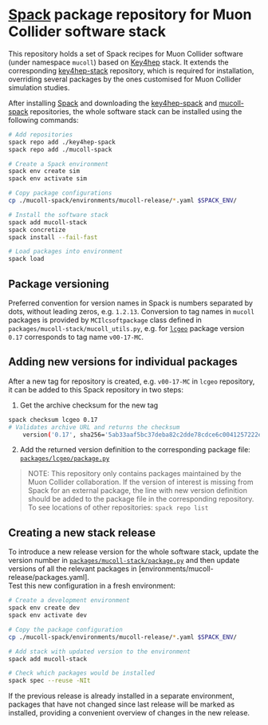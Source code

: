 # [Spack](https://github.com/spack/spack) package repository for Muon Collider software stack

This repository holds a set of Spack recipes for Muon Collider software (under namespace `mucoll`) based on [Key4hep](https://key4hep.github.io/key4hep-doc/) stack. It extends the corresponding [key4hep-stack](https://github.com/key4hep/key4hep-spack) repository, which is required for installation, overriding several packages by the ones customised for Muon Collider simulation studies.

After installing [Spack](https://github.com/key4hep/spack) and downloading the [key4hep-spack](https://github.com/key4hep/key4hep-spack) and [mucoll-spack](https://github.com/MuonColliderSoft/mucoll-spack) repositories, the whole software stack can be installed using the following commands:

```bash
# Add repositories
spack repo add ./key4hep-spack
spack repo add ./mucoll-spack

# Create a Spack environment
spack env create sim
spack env activate sim

# Copy package configurations
cp ./mucoll-spack/environments/mucoll-release/*.yaml $SPACK_ENV/

# Install the software stack
spack add mucoll-stack
spack concretize
spack install --fail-fast

# Load packages into environment
spack load
```

## Package versioning

Preferred convention for version names in Spack is numbers separated by dots, without leading zeros, e.g. `1.2.13`.
Conversion to tag names in `mucoll` packages is provided by `MCIlcsoftpackage` class defined in `packages/mucoll-stack/mucoll_utils.py`, e.g. for [`lcgeo`](https://github.com/MuonColliderSoft/lcgeo/releases/tag/v00-17-MC) package version `0.17` corresponds to tag name `v00-17-MC`.


## Adding new versions for individual packages

After a new tag for repository is created, e.g. `v00-17-MC` in `lcgeo` repository, it can be added to this Spack repository in two steps:

1. Get the archive checksum for the new tag
```bash
spack checksum lcgeo 0.17
# Validates archive URL and returns the checksum
    version('0.17', sha256='5ab33aaf5bc37deba82c2dde78cdce6c0041257222ed7ea052ecdd388a41cf9b')
```

2. Add the returned version definition to the corresponding package file: [`packages/lcgeo/package.py`](packages/lcgeo/package.py)

> NOTE: This repository only contains packages maintained by the Muon Collider collaboration.
> If the version of interest is missing from Spack for an external package, the line with new version definition should be added to the package file in the corresponding repository.  
> To see locations of other repositories: `spack repo list`

## Creating a new stack release

To introduce a new release version for the whole software stack, update the version number in [`packages/mucoll-stack/package.py`](packages/mucoll-stack/package.py) and then update versions of all the relevant packages in [environments/mucoll-release/packages.yaml].  
Test this new configuration in a fresh environment:
```bash
# Create a development environment
spack env create dev
spack env activate dev

# Copy the package configuration
cp ./mucoll-spack/environments/mucoll-release/*.yaml $SPACK_ENV/

# Add stack with updated version to the environment
spack add mucoll-stack

# Check which packages would be installed
spack spec --reuse -NIt
```

If the previous release is already installed in a separate environment, packages that have not changed since last release will be marked as installed, providing a convenient overview of changes in the new release.
